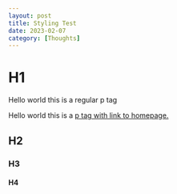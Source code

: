 ```yaml
---
layout: post
title: Styling Test
date: 2023-02-07
category: [Thoughts]
---
```

<h1>H1</h1>
<p>Hello world this is a regular p tag</p>
<p>Hello world this is a <a href="brianl.am">p tag with link to homepage.</a>
<h2>H2</h2>
<h3>H3</h3>
<h4>H4</h4>

